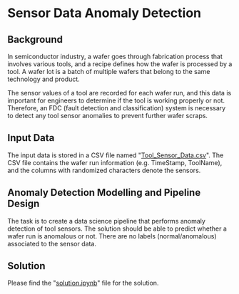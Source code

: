 # Sensor Data Anomaly Detection

## Background

In semiconductor industry, a wafer goes through fabrication process that involves various tools, and a recipe defines how the wafer is processed by a tool. A wafer lot is a batch of multiple wafers that belong to the same technology and product.

The sensor values of a tool are recorded for each wafer run, and this data is important for engineers to determine if the tool is working properly or not. Therefore, an FDC (fault detection and classification) system is necessary to detect any tool sensor anomalies to prevent further wafer scraps.

## Input Data

The input data is stored in a CSV file named "[Tool_Sensor_Data.csv](Tool_Sensor_Data.csv)".
The CSV file contains the wafer run information (e.g. TimeStamp, ToolName), and the columns with randomized characters denote the sensors. 

## Anomaly Detection Modelling and Pipeline Design

The task is to create a data science pipeline that performs anomaly detection of tool sensors. The solution should be able to predict whether a wafer run is anomalous or not. There are no labels (normal/anomalous) associated to the sensor data.

## Solution

Please find the "[solution.ipynb](solution.ipynb)" file for the solution.
